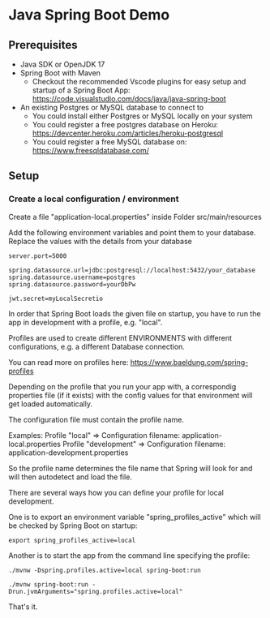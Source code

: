 # Java Spring Boot Demo

## Prerequisites

- Java SDK or OpenJDK 17
- Spring Boot with Maven
  - Checkout the recommended Vscode plugins for easy setup and startup of a Spring Boot App: https://code.visualstudio.com/docs/java/java-spring-boot
- An existing Postgres or MySQL database to connect to
  - You could install either Postgres or MySQL locally on your system
  - You could register a free postgres database on Heroku: https://devcenter.heroku.com/articles/heroku-postgresql
  - You could register a free MySQL database on: https://www.freesqldatabase.com/

## Setup

### Create a local configuration / environment

Create a file "application-local.properties" inside Folder src/main/resources

Add the following environment variables and point them to your database.
Replace the values with the details from your database

```
server.port=5000

spring.datasource.url=jdbc:postgresql://localhost:5432/your_database
spring.datasource.username=postgres
spring.datasource.password=yourDbPw

jwt.secret=myLocalSecretio

```

In order that Spring Boot loads the given file on startup, you 
have to run the app in development with a profile, e.g. "local".

Profiles are used to create different ENVIRONMENTS with different configurations, e.g. a different Database connection. 

You can read more on profiles here: https://www.baeldung.com/spring-profiles 

Depending on the profile that you run your app with, a correspondig properties file (if it exists) with the config values for that environment will get loaded automatically. 

The configuration file must contain the profile name.

Examples:
Profile "local" => Configuration filename: application-local.properties
Profile "development" => Configuration filename: application-development.properties

So the profile name determines the file name that Spring will look for and will then autodetect and load the file.

There are several ways how you can define your profile for local development.

One is to export an environment variable "spring_profiles_active" which will be checked by Spring Boot on startup:

`export spring_profiles_active=local`

Another is to start the app from the command line specifying the profile:

`./mvnw -Dspring.profiles.active=local spring-boot:run `

`./mvnw spring-boot:run -Drun.jvmArguments="spring.profiles.active=local"`


That's it.

